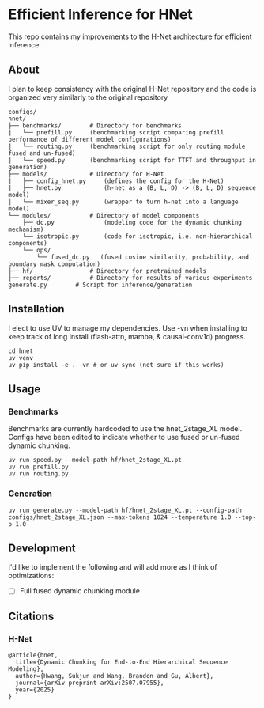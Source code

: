 # Efficient Inference for HNet

This repo contains my improvements to the H-Net architecture for efficient inference.

## About

I plan to keep consistency with the original H-Net repository and the code is organized very similarly to the original repository
```
configs/
hnet/
├── benchmarks/        # Directory for benchmarks
|   └── prefill.py     (benchmarking script comparing prefill performance of different model configurations)
|   └── routing.py     (benchmarking script for only routing module fused and un-fused)
|   └── speed.py       (benchmarking script for TTFT and throughput in generation)
├── models/            # Directory for H-Net
|   ├── config_hnet.py     (defines the config for the H-Net)
|   ├── hnet.py            (h-net as a (B, L, D) -> (B, L, D) sequence model)
│   └── mixer_seq.py       (wrapper to turn h-net into a language model)
└── modules/           # Directory of model components
    ├── dc.py              (modeling code for the dynamic chunking mechanism)
    └── isotropic.py       (code for isotropic, i.e. non-hierarchical components)
    └── ops/
        └── fused_dc.py   (fused cosine similarity, probability, and boundary mask computation)
├── hf/                # Directory for pretrained models
├── reports/           # Directory for results of various experiments
generate.py        # Script for inference/generation
```

## Installation

I elect to use UV to manage my dependencies. Use -vn when installing to keep track of long install (flash-attn, mamba, & causal-conv1d) progress.

```
cd hnet
uv venv
uv pip install -e . -vn # or uv sync (not sure if this works)
```

## Usage

### Benchmarks

Benchmarks are currently hardcoded to use the hnet_2stage_XL model. Configs have been edited to indicate whether to use fused or un-fused dynamic chunking.

```
uv run speed.py --model-path hf/hnet_2stage_XL.pt
uv run prefill.py
uv run routing.py
```

### Generation
```
uv run generate.py --model-path hf/hnet_2stage_XL.pt --config-path configs/hnet_2stage_XL.json --max-tokens 1024 --temperature 1.0 --top-p 1.0
```

## Development

I'd like to implement the following and will add more as I think of optimizations:

- [ ] Full fused dynamic chunking module

## Citations

### H-Net

```
@article{hnet,
  title={Dynamic Chunking for End-to-End Hierarchical Sequence Modeling},
  author={Hwang, Sukjun and Wang, Brandon and Gu, Albert},
  journal={arXiv preprint arXiv:2507.07955},
  year={2025}
}
```